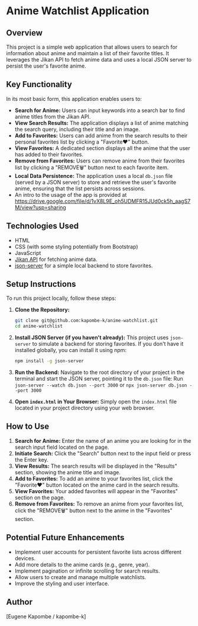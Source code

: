 # Anime Watchlist Application

## Overview

This project is a simple web application that allows users to search for information about anime and maintain a list of their favorite titles. It leverages the Jikan API to fetch anime data and uses a local JSON server to persist the user's favorite anime.

## Key Functionality

In its most basic form, this application enables users to:

* **Search for Anime:** Users can input keywords into a search bar to find anime titles from the Jikan API.
* **View Search Results:** The application displays a list of anime matching the search query, including their title and an image.
* **Add to Favorites:** Users can add anime from the search results to their personal favorites list by clicking a "Favorite❤️" button.
* **View Favorites:** A dedicated section displays all the anime that the user has added to their favorites.
* **Remove from Favorites:** Users can remove anime from their favorites list by clicking a "REMOVE🗑️" button next to each favorite item.
* **Local Data Persistence:** The application uses a local `db.json` file (served by a JSON server) to store and retrieve the user's favorite anime, ensuring that the list persists across sessions.
* An intro to the usage of the app is provided at https://drive.google.com/file/d/1vX8L9E_oh5UDMFR15JUd0ck5h_aagS7M/view?usp=sharing

## Technologies Used

* HTML
* CSS (with some styling potentially from Bootstrap)
* JavaScript
* [Jikan API](https://jikan.moe/) for fetching anime data.
* [json-server](https://github.com/typicode/json-server) for a simple local backend to store favorites.

## Setup Instructions

To run this project locally, follow these steps:

1.  **Clone the Repository:**
    ```bash
    git clone git@github.com:kapombe-k/anime-watchlist.git
    cd anime-watchlist
    ```
2.  **Install JSON Server (if you haven't already):**
    This project uses `json-server` to simulate a backend for storing favorites. If you don't have it installed globally, you can install it using npm:
    ```bash
    npm install -g json-server
    ```

3.  **Run the Backend:**
    Navigate to the root directory of your project in the terminal and start the JSON server, pointing it to the `db.json` file:
    Run
    `json-server --watch db.json --port 3000` or `npx json-server db.json --port 3000`


4.  **Open `index.html` in Your Browser:**
    Simply open the `index.html` file located in your project directory using your web browser.

## How to Use

1.  **Search for Anime:** Enter the name of an anime you are looking for in the search input field located on the page.
2.  **Initiate Search:** Click the "Search" button next to the input field or press the Enter key.
3.  **View Results:** The search results will be displayed in the "Results" section, showing the anime title and image.
4.  **Add to Favorites:** To add an anime to your favorites list, click the "Favorite❤️" button located on the anime card in the search results.
5.  **View Favorites:** Your added favorites will appear in the "Favorites" section on the page.
6.  **Remove from Favorites:** To remove an anime from your favorites list, click the "REMOVE🗑️" button next to the anime in the "Favorites" section.

## Potential Future Enhancements

* Implement user accounts for persistent favorite lists across different devices.
* Add more details to the anime cards (e.g., genre, year).
* Implement pagination or infinite scrolling for search results.
* Allow users to create and manage multiple watchlists.
* Improve the styling and user interface.

## Author

[Eugene Kapombe / kapombe-k]